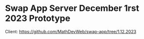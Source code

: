 # Swap App Server December 1rst 2023 Prototype

Client: https://github.com/MathDevWeb/swap-app/tree/1.12.2023
